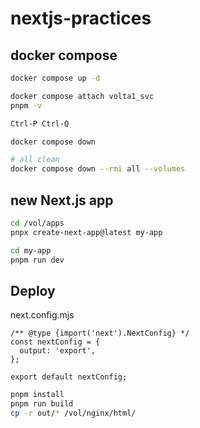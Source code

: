 # nextjs-practices

## docker compose
``` bash
docker compose up -d

docker compose attach volta1_svc
pnpm -v

Ctrl-P Ctrl-Q

docker compose down

# all clean
docker compose down --rmi all --volumes
```

## new Next.js app
``` bash
cd /vol/apps
pnpx create-next-app@latest my-app

cd my-app
pnpm run dev
```

## Deploy

next.config.mjs
```
/** @type {import('next').NextConfig} */
const nextConfig = {
  output: 'export',
};

export default nextConfig;
```

``` bash
pnpm install
pnpm run build
cp -r out/* /vol/nginx/html/
```

